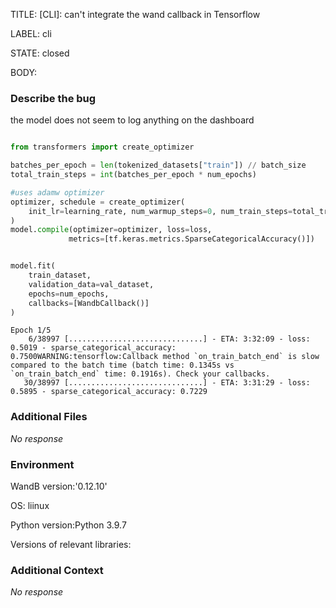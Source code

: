 TITLE:
[CLI]:  can't integrate the wand callback in Tensorflow

LABEL:
cli

STATE:
closed

BODY:
### Describe the bug

<!--- Description of the issue below  -->

the model does not seem to log anything on the dashboard

<!--- A minimal code snippet between the quotes below  -->
```python 

from transformers import create_optimizer

batches_per_epoch = len(tokenized_datasets["train"]) // batch_size
total_train_steps = int(batches_per_epoch * num_epochs)

#uses adamw optimizer
optimizer, schedule = create_optimizer(
    init_lr=learning_rate, num_warmup_steps=0, num_train_steps=total_train_steps
)
model.compile(optimizer=optimizer, loss=loss,
             metrics=[tf.keras.metrics.SparseCategoricalAccuracy()])


model.fit(
    train_dataset,
    validation_data=val_dataset,
    epochs=num_epochs,
    callbacks=[WandbCallback()]
)
```

<!--- A full traceback of the exception in the quotes below -->
```shell
Epoch 1/5
    6/38997 [..............................] - ETA: 3:32:09 - loss: 0.5019 - sparse_categorical_accuracy: 0.7500WARNING:tensorflow:Callback method `on_train_batch_end` is slow compared to the batch time (batch time: 0.1345s vs `on_train_batch_end` time: 0.1916s). Check your callbacks.
   30/38997 [..............................] - ETA: 3:31:29 - loss: 0.5895 - sparse_categorical_accuracy: 0.7229
```


### Additional Files

_No response_

### Environment

WandB version:'0.12.10'

OS: liinux

Python version:Python 3.9.7

Versions of relevant libraries:


### Additional Context

_No response_

